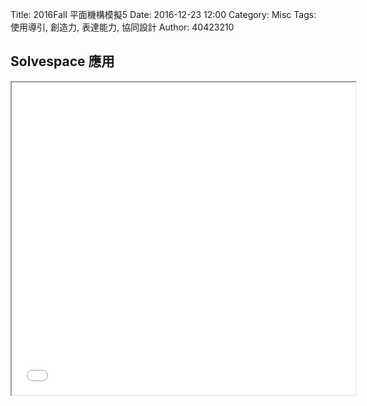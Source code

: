 Title: 2016Fall 平面機構模擬5
Date: 2016-12-23 12:00
Category: Misc
Tags: 使用導引, 創造力, 表達能力, 協同設計
Author: 40423210 

## Solvespace 應用



<iframe src="./../data/W15.html" width="550"  height="500"/></iframe>


 

